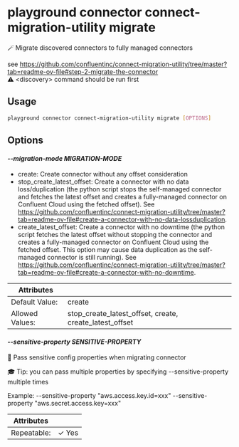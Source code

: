 # playground connector connect-migration-utility migrate

🪄 Migrate discovered connectors to fully managed connectors  
  
  see https://github.com/confluentinc/connect-migration-utility/tree/master?tab=readme-ov-file#step-2-migrate-the-connector  
  ⚠️ \<discovery\> command should be run first  


## Usage

```bash
playground connector connect-migration-utility migrate [OPTIONS]
```

## Options

#### *--migration-mode MIGRATION-MODE*

- create: Create connector without any offset consideration  
- stop_create_latest_offset: Create a connector with no data loss/duplication (the python script stops the self-managed connector and fetches the latest offset and creates a fully-managed connector on Confluent Cloud using the fetched offset). See https://github.com/confluentinc/connect-migration-utility/tree/master?tab=readme-ov-file#create-a-connector-with-no-data-lossduplication.  
- create_latest_offset: Create a connector with no downtime (the python script fetches the latest offset without stopping the connector and creates a fully-managed connector on Confluent Cloud using the fetched offset. This option may cause data duplication as the self-managed connector is still running). See https://github.com/confluentinc/connect-migration-utility/tree/master?tab=readme-ov-file#create-a-connector-with-no-downtime.

| Attributes      | &nbsp;
|-----------------|-------------
| Default Value:  | create
| Allowed Values: | stop_create_latest_offset, create, create_latest_offset

#### *--sensitive-property SENSITIVE-PROPERTY*

🔐 Pass sensitive config properties when migrating connector  
  
🎓 Tip: you can pass multiple properties by specifying --sensitive-property multiple times  
  
Example: --sensitive-property "aws.access.key.id=xxx" --sensitive-property "aws.secret.access.key=xxx"

| Attributes      | &nbsp;
|-----------------|-------------
| Repeatable:     |  ✓ Yes


